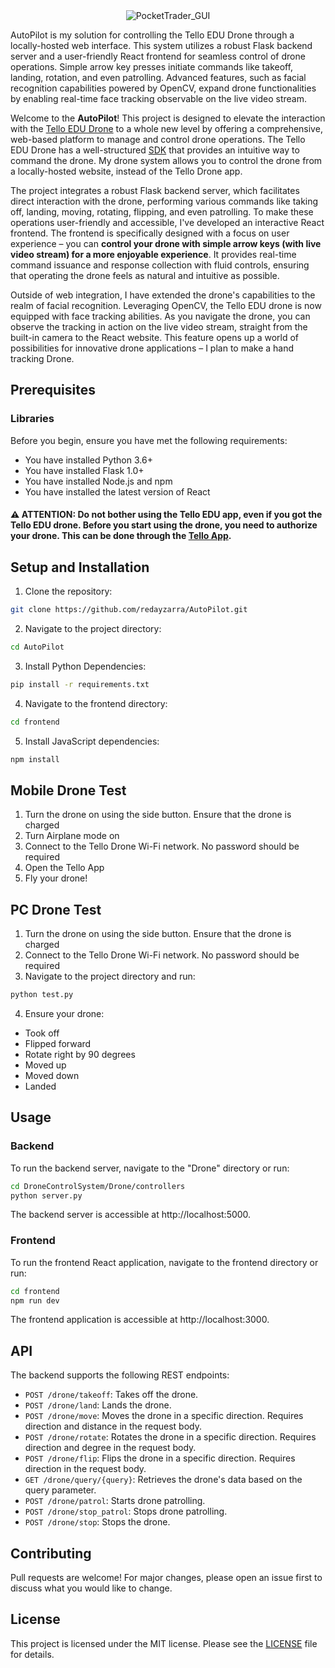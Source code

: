 <div align="center">
 
  <img src="https://github.com/redayzarra/AutoPilot/assets/113388793/a22ba189-41be-4926-836a-466e47016bb7" alt="PocketTrader_GUI">

</div>


AutoPilot is my solution for controlling the Tello EDU Drone through a locally-hosted web interface. This system utilizes a robust Flask backend server and a user-friendly React frontend for seamless control of drone operations. Simple arrow key presses initiate commands like takeoff, landing, rotation, and even patrolling. Advanced features, such as facial recognition capabilities powered by OpenCV, expand drone functionalities by enabling real-time face tracking observable on the live video stream.


Welcome to the **AutoPilot**! This project is designed to elevate the interaction with the [Tello EDU Drone](https://www.ryzerobotics.com/tello-edu) to a whole new level by offering a comprehensive, web-based platform to manage and control drone operations. The Tello EDU Drone has a well-structured [SDK](https://dl-cdn.ryzerobotics.com/downloads/Tello/Tello%20SDK%202.0%20User%20Guide.pdf) that provides an intuitive way to command the drone. My drone system allows you to control the drone from a locally-hosted website, instead of the Tello Drone app. 

The project integrates a robust Flask backend server, which facilitates direct interaction with the drone, performing various commands like taking off, landing, moving, rotating, flipping, and even patrolling. To make these operations user-friendly and accessible, I've developed an interactive React frontend. The frontend is specifically designed with a focus on user experience – you can **control your drone with simple arrow keys (with live video stream) for a more enjoyable experience**. It provides real-time command issuance and response collection with fluid controls, ensuring that operating the drone feels as natural and intuitive as possible.

Outside of web integration, I have extended the drone's capabilities to the realm of facial recognition. Leveraging OpenCV, the Tello EDU drone is now equipped with face tracking abilities. As you navigate the drone, you can observe the tracking in action on the live video stream, straight from the built-in camera to the React website. This feature opens up a world of possibilities for innovative drone applications – I plan to make a hand tracking Drone.

## Prerequisites

### Libraries

Before you begin, ensure you have met the following requirements:
- You have installed Python 3.6+
- You have installed Flask 1.0+
- You have installed Node.js and npm
- You have installed the latest version of React

#### ⚠️ **ATTENTION:** Do not bother using the Tello EDU app, even if you got the Tello EDU drone. Before you start using the drone, you need to authorize your drone. This can be done through the [Tello App](https://apps.apple.com/us/app/tello/id1330559633). 

## Setup and Installation

1. Clone the repository:
```bash
git clone https://github.com/redayzarra/AutoPilot.git
```

2. Navigate to the project directory:
```bash
cd AutoPilot
```

3. Install Python Dependencies:
```bash
pip install -r requirements.txt
```

4. Navigate to the frontend directory:
```bash
cd frontend
```

5. Install JavaScript dependencies:
```bash
npm install
```

## Mobile Drone Test

1. Turn the drone on using the side button. Ensure that the drone is charged
2. Turn Airplane mode on
3. Connect to the Tello Drone Wi-Fi network. No password should be required
4. Open the Tello App
5. Fly your drone!

## PC Drone Test

1. Turn the drone on using the side button. Ensure that the drone is charged
2. Connect to the Tello Drone Wi-Fi network. No password should be required
3. Navigate to the project directory and run:
```bash
python test.py
```
4. Ensure your drone:

* Took off
* Flipped forward
* Rotate right by 90 degrees
* Moved up
* Moved down
* Landed

## Usage 

### Backend

To run the backend server, navigate to the "Drone" directory or run:
```bash
cd DroneControlSystem/Drone/controllers
python server.py
```
The backend server is accessible at http://localhost:5000.

### Frontend

To run the frontend React application, navigate to the frontend directory or run:
```bash
cd frontend
npm run dev
```
The frontend application is accessible at http://localhost:3000.

## API

The backend supports the following REST endpoints:

* `POST /drone/takeoff`: Takes off the drone.
* `POST /drone/land`: Lands the drone.
* `POST /drone/move`: Moves the drone in a specific direction. Requires direction and distance in the request body.
* `POST /drone/rotate`: Rotates the drone in a specific direction. Requires direction and degree in the request body.
* `POST /drone/flip`: Flips the drone in a specific direction. Requires direction in the request body.
* `GET /drone/query/{query}`: Retrieves the drone's data based on the query parameter.
* `POST /drone/patrol`: Starts drone patrolling.
* `POST /drone/stop_patrol`: Stops drone patrolling.
* `POST /drone/stop`: Stops the drone.

## Contributing

Pull requests are welcome! For major changes, please open an issue first to discuss what you would like to change.

## License

This project is licensed under the MIT license. Please see the [LICENSE](https://github.com/redayzarra/DroneControlSystem/blob/master/LICENSE) file for details.
